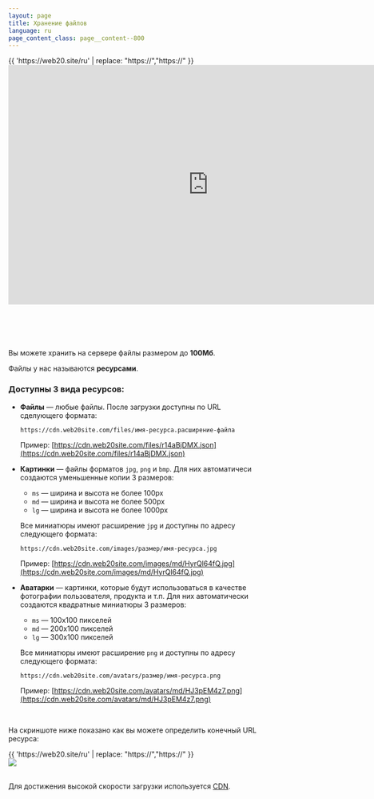 ```yaml
---
layout: page
title: Хранение файлов
language: ru
page_content_class: page__content--800
---
```


<div style="width: 800px; height: 570px; margin: auto;">
    <div class="safari">
        <div class="safari__header">
            <div class="safari__buttons">
                <div class="safari__button safari__button--red"></div>
                <div class="safari__button safari__button--orange"></div>
                <div class="safari__button safari__button--green"></div>
            </div>
            <div class="safari__address_bar">
                <div class="safari__url">{{ 'https://web20.site/ru' | replace: "https://","<span class='safari__url__https'>https://</span>" }}</div>
            </div>
        </div>
        <div style="overflow: hidden; margin-bottom: -10px;">
            <iframe style="margin-top: -2px;" width="100%" height="481" src="https://www.youtube.com/embed/Wm6qXsgEZnQ?rel=0&amp;showinfo=0" frameborder="0" allow="autoplay; encrypted-media" allowfullscreen></iframe>
        </div>
    </div>
</div>

Вы можете хранить на сервере файлы размером до **100Мб**.

Файлы у нас называются **ресурсами**.

### Доступны 3 вида ресурсов:

- <i class="fa fa-file"></i> **Файлы** &mdash; любые файлы. После загрузки доступны по URL сделующего формата:

  ```https://cdn.web20site.com/files/имя-ресурса.расширение-файла```

  Пример: [https://cdn.web20site.com/files/r14aBjDMX.json](https://cdn.web20site.com/files/r14aBjDMX.json)

- <i class="fa fa-image"></i> **Картинки** &mdash; файлы форматов ```jpg```, ```png``` и ```bmp```. Для них автоматичеси создаются уменьшенные копии 3 размеров:
  
  - ```ms``` &mdash; ширина и высота не более 100px
  - ```md``` &mdash; ширина и высота не более 500px
  - ```lg``` &mdash; ширина и высота не более 1000px
  
  Все миниатюры имеют расширение ```jpg``` и доступны по адресу следующего формата:
  
  ```https://cdn.web20site.com/images/размер/имя-ресурса.jpg```
  
  Пример: [https://cdn.web20site.com/images/md/HyrQl64fQ.jpg](https://cdn.web20site.com/images/md/HyrQl64fQ.jpg)
  
  
  
- <i class="fa fa-user"></i> **Аватарки** &mdash; картинки, которые будут использоваться в качестве фотографии пользователя, продукта и т.п.
    Для них автоматически создаются квадратные миниатюры 3 размеров:
    
  - ```ms``` &mdash; 100x100 пикселей
  - ```md``` &mdash; 200x100 пикселей
  - ```lg``` &mdash; 300x100 пикселей
  
  Все миниатюры имеют расширение ```png``` и доступны по адресу следующего формата:
  
  ```https://cdn.web20site.com/avatars/размер/имя-ресурса.png```
   
  Пример: [https://cdn.web20site.com/avatars/md/HJ3pEM4z7.png](https://cdn.web20site.com/avatars/md/HJ3pEM4z7.png)

<br>

На скриншоте ниже показано как вы можете определить конечный URL ресурса:

<div class="safari">
    <div class="safari__header">
        <div class="safari__buttons">
            <div class="safari__button safari__button--red"></div>
            <div class="safari__button safari__button--orange"></div>
            <div class="safari__button safari__button--green"></div>
        </div>
        <div class="safari__address_bar">
            <div class="safari__url">{{ 'https://web20.site/ru' | replace: "https://","<span class='safari__url__https'>https://</span>" }}</div>
        </div>
    </div>
    <img class="safari__img" src="/images/docs/file-storage/resource-name-ru.png" />
</div>

<br>

Для достижения высокой скорости загрузки используется [CDN](https://ru.wikipedia.org/wiki/Content_Delivery_Network).
